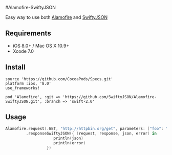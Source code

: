 #Alamofire-SwiftyJSON

Easy way to use both [Alamofire](https://github.com/Alamofire/Alamofire) and [SwiftyJSON](https://github.com/SwiftyJSON/SwiftyJSON)

## Requirements

- iOS 8.0+ / Mac OS X 10.9+
- Xcode 7.0

## Install

```
source 'https://github.com/CocoaPods/Specs.git'
platform :ios, '8.0'
use_frameworks!

pod 'Alamofire', :git => 'https://github.com/SwiftyJSON/Alamofire-SwiftyJSON.git', :branch => 'swift-2.0'
```

## Usage

```swift
Alamofire.request(.GET, "http://httpbin.org/get", parameters: ["foo": "bar"])
         .responseSwiftyJSON({ (request, response, json, error) in
                     println(json)
                     println(error)
                  })

```
